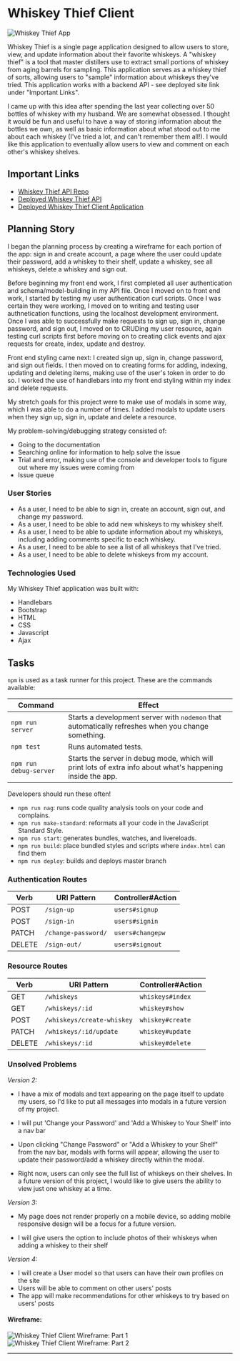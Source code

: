 # Whiskey Thief Client
![Whiskey Thief App](https://user-images.githubusercontent.com/59749085/95343338-664e9d00-0886-11eb-8974-ac23c1288d67.png)

Whiskey Thief is a single page application designed to allow users to store, view, and update information about their favorite whiskeys. A "whiskey thief" is a tool that master distillers use to extract small portions of whiskey from aging barrels for sampling. This application serves as a whiskey thief of sorts, allowing users to "sample" information about whiskeys they've tried. This application works with a backend API - see deployed site link under "Important Links".

I came up with this idea after spending the last year collecting over 50 bottles of whiskey with my husband. We are somewhat obsessed. I thought it would be fun and useful to have a way of storing information about the bottles we own, as well as basic information about what stood out to me about each whiskey (I've tried a lot, and can't remember them all!). I would like this application to eventually allow users to view and comment on each other's whiskey shelves.

## Important Links

- [Whiskey Thief API Repo](https://github.com/MelNesbitt12/whiskey-thief-api)
- [Deployed Whiskey Thief API](https://rocky-fjord-04258.herokuapp.com/)
- [Deployed Whiskey Thief Client Application](https://melnesbitt12.github.io/whiskey-thief-client/)

## Planning Story

I began the planning process by creating a wireframe for each portion of the app: sign in and create account, a page where the user could update their password, add a whiskey to their shelf, update a whiskey, see all whiskeys, delete a whiskey and sign out.

Before beginning my front end work, I first completed all user authentication and schema/model-building in my API file. Once I moved on to front end work, I started by testing my user authentication curl scripts. Once I was certain they were working, I moved on to writing and testing user authnetication functions, using the localhost development environment. Once I was able to successfully make requests to sign up, sign in, change password, and sign out, I moved on to CRUDing my user resource, again testing curl scripts first before moving on to creating click events and ajax requests for create, index, update and destroy.

Front end styling came next: I created sign up, sign in, change password, and sign out fields. I then moved on to creating forms for adding, indexing, updating and deleting items, making use of the user's token in order to do so. I worked the use of handlebars into my front end styling within my index and delete requests.

My stretch goals for this project were to make use of modals in some way, which I was able to do a number of times. I added modals to update users when they sign up, sign in, update and delete a resource.

My problem-solving/debugging strategy consisted of:
  - Going to the documentation
  - Searching online for information to help solve the issue
  - Trial and error, making use of the console and developer tools to figure out where my issues were coming from
  - Issue queue

### User Stories

- As a user, I need to be able to sign in, create an account, sign out, and change my password.
- As a user, I need to be able to add new whiskeys to my whiskey shelf.
- As a user, I need to be able to update information about my whiskeys, including adding comments specific to each whiskey.
- As a user, I need to be able to see a list of all whiskeys that I've tried.
- As a user, I need to be able to delete whiskeys from my account.

### Technologies Used
My Whiskey Thief application was built with:
  - Handlebars
  - Bootstrap
  - HTML
  - CSS
  - Javascript
  - Ajax

  ## Tasks

  `npm` is used as a task runner for this project. These are the commands available:

  | Command                | Effect                                                                                                      |
  |------------------------|-------------------------------------------------------------------------------------------------------------|
  | `npm run server`       | Starts a development server with `nodemon` that automatically refreshes when you change something.                                                                                         |
  | `npm test`             | Runs automated tests.                                                                                       |
  | `npm run debug-server` | Starts the server in debug mode, which will print lots of extra info about what's happening inside the app. |

  Developers should run these often!

  - `npm run nag`: runs code quality analysis tools on your code and complains.
  - `npm run make-standard`: reformats all your code in the JavaScript Standard
    Style.
  - `npm run start`: generates bundles, watches, and livereloads.
  - `npm run build`: place bundled styles and scripts where `index.html` can find
      them
  - `npm run deploy`: builds and deploys master branch

  ### Authentication Routes

  | Verb   | URI Pattern            | Controller#Action |
  |--------|------------------------|-------------------|
  | POST   | `/sign-up`             | `users#signup`    |
  | POST   | `/sign-in`             | `users#signin`    |
  | PATCH  | `/change-password/`    | `users#changepw`  |
  | DELETE | `/sign-out/`           | `users#signout`   |

  ### Resource Routes

  | Verb   | URI Pattern            | Controller#Action |
  |--------|------------------------|-------------------|
  | GET    | `/whiskeys`            | `whiskeys#index`  |
  | GET    | `/whiskeys/:id`        | `whiskey#show`    |
  | POST   | `/whiskeys/create-whiskey`| `whiskey#create`|
  | PATCH  | `/whiskeys/:id/update` | `whiskey#update`  |
  | DELETE | `/whiskeys/:id`        | `whiskey#delete`  |


### Unsolved Problems
*Version 2:*
- I have a mix of modals and text appearing on the page itself to update my users, so I'd like to put all messages into modals in a future version of my project.

- I will put 'Change your Password' and 'Add a Whiskey to Your Shelf' into a nav bar

- Upon clicking "Change Password" or "Add a Whiskey to your Shelf" from the nav bar, modals with forms will appear, allowing the user to update their password/add a whiskey directly within the modal.

- Right now, users can only see the full list of whiskeys on their shelves. In a future version of this project, I would like to give users the ability to view just one whiskey at a time.

*Version 3:*
- My page does not render properly on a mobile device, so adding mobile responsive design will be a focus for a future version.

- I will give users the option to include photos of their whiskeys when adding a whiskey to their shelf

*Version 4:*
- I will create a User model so that users can have their own profiles on the site
- Users will be able to comment on other users' posts
- The app will make recommendations for other whiskeys to try based on users' posts

#### Wireframe:
![Whiskey Thief Client Wireframe: Part 1](https://user-images.githubusercontent.com/59749085/95343702-d5c48c80-0886-11eb-83cd-f59a12dca4be.jpg)
![Whiskey Thief Client Wireframe: Part 2](https://user-images.githubusercontent.com/59749085/95343720-d9f0aa00-0886-11eb-9742-2e25a5dc07b2.jpg)


---
